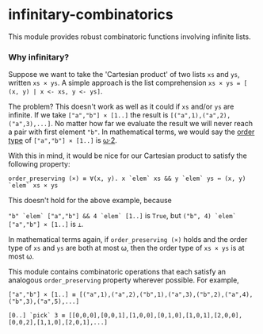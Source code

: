 # infinitary-combinatorics

This module provides robust combinatoric functions involving infinite lists.

### Why infinitary?

Suppose we want to take the 'Cartesian product' of two lists `xs` and `ys`, written `xs × ys`. A simple approach is the list comprehension `xs × ys = [ (x, y) | x <- xs, y <- ys]`.

The problem? This doesn't work as well as it could if `xs` and/or `ys` are infinite. If we take `["a","b"] × [1..]` the result is `[("a",1),("a",2),("a",3),...]`. No matter how far we evaluate the result we will never reach a pair with first element `"b"`. In mathematical terms, we would say the [order type](https://en.wikipedia.org/wiki/Order_type) of `["a","b"] × [1..]` is [ω⋅2](https://en.wikipedia.org/wiki/Ordinal_number).

With this in mind, it would be nice for our Cartesian product to satisfy the following property:

```order_preserving (×) ≡ ∀(x, y). x `elem` xs && y `elem` ys ↔ (x, y) `elem` xs × ys```

This doesn't hold for the above example, because

``"b" `elem` ["a","b"] && 4 `elem` [1..]`` is `True`, but ``("b", 4) `elem` ["a","b"] × [1..]`` is `⊥`.

In mathematical terms again, if `order_preserving (×)` holds and the order type of `xs` and `ys` are both at most ω, then the order type of `xs × ys` is at most ω.

This module contains combinatoric operations that each satisfy an analogous `order_preserving` property wherever possible. For example,

`["a","b"] × [1..] ≡ [("a",1),("a",2),("b",1),("a",3),("b",2),("a",4),("b",3),("a",5),...]`

``[0..] `pick` 3 ≡ [[0,0,0],[0,0,1],[1,0,0],[0,1,0],[1,0,1],[2,0,0],[0,0,2],[1,1,0],[2,0,1],...]``

